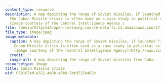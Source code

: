 ```yaml
---
content_type: resource
description: A map depicting the range of Soviet missiles, if launched from Cuba.
  The Cuban Missile Crisis is often used as a case study in political science research.
  (Image courtesy of the Central Intelligence Agency.)
file: /media/https%3A/open-learning-course-data-rc.s3.amazonaws.com/17-878-qualitative-research-design-and-methods-spring-2005/059107ede3224a9ba6b95be3525e462b_17-878s05.jpg
file_type: image/jpeg
image_metadata:
  caption: A map depicting the range of Soviet missiles, if launched from Cuba. The
    Cuban Missile Crisis is often used as a case study in political science research.
    (Image courtesy of the [Central Intelligence Agency](http://www.cia.gov/).)
  credit: ''
  image-alt: A map depicting the range of Soviet missiles from Cuba.
resourcetype: Image
title: Cuban Missile Crisis
uid: 059107ed-e322-4a9b-a6b9-5be3525e462b
---
```

